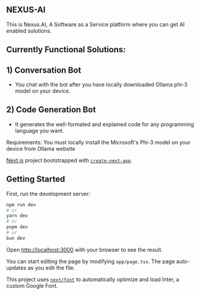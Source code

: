 ## NEXUS-AI
This is Nexus.AI, A Software as a Service platform where you can get AI enabled solutions.

## Currently Functional Solutions:

## 1) Conversation Bot
   - You chat with the bot after you have locally downloaded Ollama phi-3 model on your device.
    
## 2) Code Generation Bot
   - It generates the well-formated and explained code for any programming language you want.

Requirements:
You must locally install the Microsoft's Phi-3 model on your device from Ollama website



[Next.js](https://nextjs.org/) project bootstrapped with [`create-next-app`](https://github.com/vercel/next.js/tree/canary/packages/create-next-app).

## Getting Started

First, run the development server:

```bash
npm run dev
# or
yarn dev
# or
pnpm dev
# or
bun dev
```

Open [http://localhost:3000](http://localhost:3000) with your browser to see the result.

You can start editing the page by modifying `app/page.tsx`. The page auto-updates as you edit the file.

This project uses [`next/font`](https://nextjs.org/docs/basic-features/font-optimization) to automatically optimize and load Inter, a custom Google Font.

